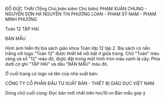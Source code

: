 ĐỖ ĐỨC THÁI (Tổng Chủ biên kiêm Chủ biên)
PHẠM XUÂN CHUNG - NGUYỄN SƠN HÀ
NGUYỄN THỊ PHƯƠNG LOAN - PHẠM SỸ NAM - PHẠM MINH PHƯƠNG

Toán 12
TẬP HAI

BẢN MẪU

Hình ảnh hiển thị bìa sách giáo khoa Toán lớp 12 tập 2. Bìa sách có nền trắng với logo "Toán 12" được thiết kế nổi bật ở giữa trang. Chữ "Toán" màu vàng và số "12" màu đỏ, được đặt trong một hình tròn màu xanh lá cây. Phía dưới có ghi "TẬP HAI" và dấu "BẢN MẪU" màu đỏ.

Ở cuối trang có logo và tên của nhà xuất bản:

CÔNG TY CỔ PHẦN ĐẦU TƯ
XUẤT BẢN - THIẾT BỊ GIÁO DỤC VIỆT NAM

Dòng chữ cuối cùng:
Đọc bản mới nhất trên hoc10.vn                                Bản mẫu góp ý
